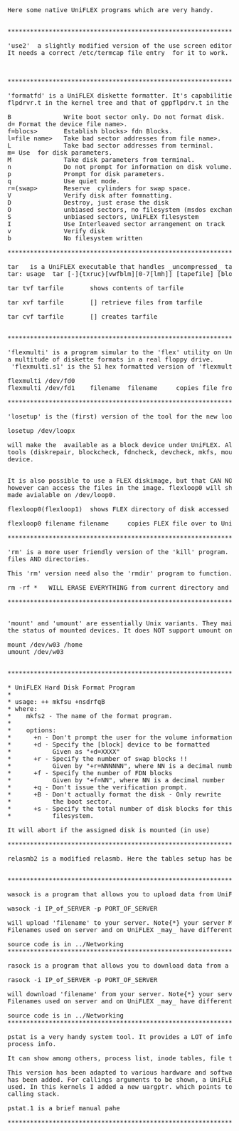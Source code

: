 <pre>

Here some native UniFLEX programs which are very handy.


************************************************************************************************

'use2'  a slightly modified version of the use screen editor, this one runs also via the IOP.
It needs a correct /etc/termcap file entry  for it to work.



************************************************************************************************

'formatfd' is a UniFLEX diskette formatter. It's capabilities should match that of the 
flpdrvr.t in the kernel tree and that of gppflpdrv.t in the gpp_flp branch

B              Write boot sector only. Do not format disk.
d=<devicename> Format the device file name>.
f=blocs>       Establish blocks> fdn Blocks.
l=file name>   Take bad sector addresses from file name>.
L              Take bad sector addresses from terminal.
m=<model code> Use <model code> for disk parameters.
M              Take disk parameters from terminal.
n              Do not prompt for information on disk volume.
p              Prompt for disk parameters.
q              Use quiet mode.
r=(swap>       Reserve <swap> cylinders for swap space.
V              Verify disk after fomnatting.
D              Destroy, just erase the disk
O              unbiased sectors, no filesystem (msdos exchange)
S              unbiased sectors, UniFLEX filesystem
I              Use Interleaved sector arrangement on track
v              Verify disk
b              No filesystem written

************************************************************************************************

tar   is a UniFLEX executable that handles _uncompressed_ tar archive files.
tar: usage  tar [-]{txruc}[vwfblm][0-7[lmh]] [tapefile] [blocksize] file1 file2..

tar tvf tarfile       shows contents of tarfile

tar xvf tarfile       [<match_pattern>] retrieve files from tarfile

tar cvf tarfile       [<match_pattern>] creates tarfile


************************************************************************************************

'flexmulti' is a program simular to the 'flex' utility on UniFLEX. But this version can read
a multitude of diskette formats in a real floppy drive. 
 'flexmulti.s1' is the S1 hex formatted version of 'flexmulti'
 
flexmulti /dev/fd0
flexmulti /dev/fd1    filename  filename     copies file from FLEX disk to UniFLEX

************************************************************************************************

'losetup' is the (first) version of the tool for the new loop device.

losetup /dev/loopx  <disk_image_file>

will make the <disk_image_file> available as a block device under UniFLEX. All blockdevice
tools (diskrepair, blockcheck, fdncheck, devcheck, mkfs, mount, umount) can be applied on this 
device.


It is also possible to use a FLEX diskimage, but that CAN NOT BE MOUNTED. The tool 'flexloopx'
however can access the files in the image. flexloop0 will show the directory of the FLEX-image
made avialable on /dev/loop0.

flexloop0(flexloop1)  shows FLEX directory of disk accessed via loop device

flexloop0 filename filename     copies FLEX file over to UniFLEX

************************************************************************************************

'rm' is a more user friendly version of the 'kill' program. It can do recursive removel of
files AND directories. 

This 'rm' version need also the 'rmdir' program to function.

rm -rf *   WILL ERASE EVERYTHING from current directory and downwards!

************************************************************************************************


'mount' and 'umount' are essentially Unix variants. They maintain the '/etc/mtab' file to register
the status of mounted devices. It does NOT support umount on directories.

mount /dev/w03 /home
umount /dev/w03


************************************************************************************************

* UniFLEX Hard Disk Format Program
*
* usage: ++ mkfsu +nsdrfqB
* where:
*    mkfs2 - The name of the format program.
*
*    options:
*      +n - Don't prompt the user for the volume information
*      +d - Specify the [block] device to be formatted
*           Given as "+d=XXXX"
*      +r - Specify the number of swap blocks !!
*           Given by "+r=NNNNNN", where NN is a decimal number
*      +f - Specify the number of FDN blocks
*           Given by "+f=NN", where NN is a decimal number
*      +q - Don't issue the verification prompt.
*      +B - Don't actually format the disk - Only rewrite
*           the boot sector.
*      +s - Specify the total number of disk blocks for this
*           filesystem.

It will abort if the assigned disk is mounted (in use)

************************************************************************************************

relasmb2 is a modified relasmb. Here the tables setup has been altered to allow for more macro's.


************************************************************************************************

wasock is a program that allows you to upload data from UniFLEX to a server

wasock -i IP_of_SERVER -p PORT_OF_SERVER <filename>

will upload 'filename' to your server. Note{*} your server MUST have been started already.
Filenames used on server and on UniFLEX _may_ have different names.

source code is in ../Networking
************************************************************************************************

rasock is a program that allows you to download data from a server to UniFLEX

rasock -i IP_of_SERVER -p PORT_OF_SERVER <filename>

will download 'filename' from your server. Note{*} your server MUST have been started already.
Filenames used on server and on UniFLEX _may_ have different names.

source code is in ../Networking
************************************************************************************************

pstat is a very handy system tool. It provides a LOT of information about kernel tables and
process info.

It can show among others, process list, inode tables, file tables, tty tables.

This version has been adapted to various hardware and software environments and also getopt()
has been added. For callings arguments to be shown, a UniFLEX kernel >= 15.20 has to be
used. In this kernels I added a new uargptr. which points to the argument count in the 
calling stack.

pstat.1 is a brief manual pahe

************************************************************************************************

</pre>
